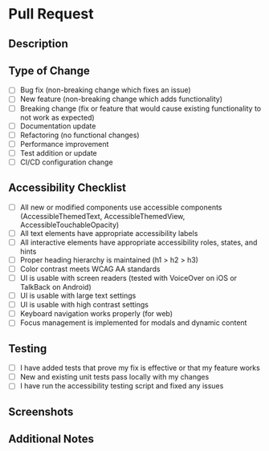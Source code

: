 # Pull Request

## Description

<!-- Provide a brief description of the changes in this PR -->

## Type of Change

- [ ] Bug fix (non-breaking change which fixes an issue)
- [ ] New feature (non-breaking change which adds functionality)
- [ ] Breaking change (fix or feature that would cause existing functionality to not work as expected)
- [ ] Documentation update
- [ ] Refactoring (no functional changes)
- [ ] Performance improvement
- [ ] Test addition or update
- [ ] CI/CD configuration change

## Accessibility Checklist

- [ ] All new or modified components use accessible components (AccessibleThemedText, AccessibleThemedView, AccessibleTouchableOpacity)
- [ ] All text elements have appropriate accessibility labels
- [ ] All interactive elements have appropriate accessibility roles, states, and hints
- [ ] Proper heading hierarchy is maintained (h1 > h2 > h3)
- [ ] Color contrast meets WCAG AA standards
- [ ] UI is usable with screen readers (tested with VoiceOver on iOS or TalkBack on Android)
- [ ] UI is usable with large text settings
- [ ] UI is usable with high contrast settings
- [ ] Keyboard navigation works properly (for web)
- [ ] Focus management is implemented for modals and dynamic content

## Testing

- [ ] I have added tests that prove my fix is effective or that my feature works
- [ ] New and existing unit tests pass locally with my changes
- [ ] I have run the accessibility testing script and fixed any issues

## Screenshots

<!-- If applicable, add screenshots to help explain your changes -->

## Additional Notes

<!-- Add any other information about the PR here -->
